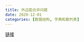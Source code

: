 ```yaml
---
title: 外边距合并问题
date: 2020-12-01
categories: [数据结构, 字典和散列表]
---
```


[链接](https://www.cnblogs.com/jaxu/p/11302315.html)
